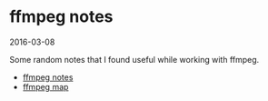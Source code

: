 ffmpeg notes
================
2016-03-08



Some random notes that I found useful while working with ffmpeg.



- [ffmpeg notes](https://github.com/lingtalfi/ffmpeg-notes/blob/master/ffmpeg.md)
- [ffmpeg map](https://github.com/lingtalfi/ffmpeg-notes/blob/master/ffmpeg-map.md)
